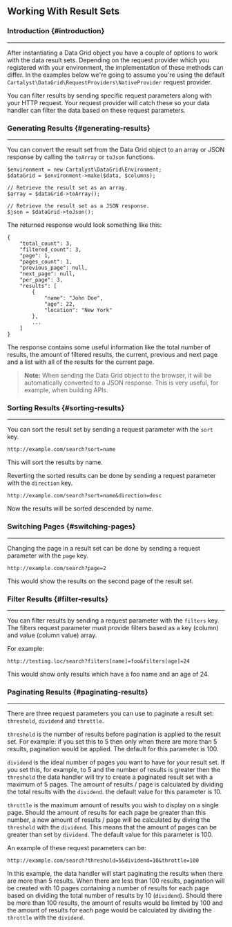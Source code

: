 ## Working With Result Sets

### Introduction {#introduction}

---

After instantiating a Data Grid object you have a couple of options to work with the data result sets. Depending on the request provider which you registered with your environment, the implementation of these methods can differ. In the examples below we're going to assume you're using the default `Cartalyst\DataGrid\RequestProviders\NativeProvider` request provider.

You can filter results by sending specific request parameters along with your HTTP request. Your request provider will catch these so your data handler can filter the data based on these request parameters.


### Generating Results {#generating-results}

---

You can convert the result set from the Data Grid object to an array or JSON response by calling the `toArray` or `toJson` functions.

	$environment = new Cartalyst\DataGrid\Environment;
	$dataGrid = $environment->make($data, $columns);

	// Retrieve the result set as an array.
	$array = $dataGrid->toArray();

	// Retrieve the result set as a JSON response.
	$json = $dataGrid->toJson();

The returned response would look something like this:

	{
		"total_count": 3,
		"filtered_count": 3,
		"page": 1,
		"pages_count": 1,
		"previous_page": null,
		"next_page": null,
		"per_page": 3,
		"results": [
			{
				"name": "John Doe",
				"age": 22,
				"location": "New York"
			},
			...
		]
	}

The response contains some useful information like the total number of results, the amount of filtered results, the current, previous and next page and a list with all of the results for the current page.

> **Note:** When sending the Data Grid object to the browser, it will be automatically converted to a JSON response. This is very useful, for example, when building APIs.


### Sorting Results {#sorting-results}

---

You can sort the result set by sending a request parameter with the `sort` key.

	http://example.com/search?sort=name

This will sort the results by name.

Reverting the sorted results can be done by sending a request parameter with the `direction` key.

	http://example.com/search?sort=name&direction=desc

Now the results will be sorted descended by name.


### Switching Pages {#switching-pages}

---

Changing the page in a result set can be done by sending a request parameter with the `page` key.

	http://example.com/search?page=2

This would show the results on the second page of the result set.


### Filter Results {#filter-results}

---

You can filter results by sending a request parameter with the `filters` key. The filters request parameter must provide filters based as a key (column) and value (column value) array.

For example:

	http://testing.loc/search?filters[name]=foo&filters[age]=24

This would show only results which have a foo name and an age of 24.


### Paginating Results {#paginating-results}

---

There are three request parameters you can use to paginate a result set: `threshold`, `dividend` and `throttle`.

`threshold` is the number of results before pagination is applied to the result set. For example: if you set this to 5 then only when there are more than 5 results, pagination would be applied. The default for this parameter is 100.

`dividend` is the ideal number of pages you want to have for your result set. If you set this, for example, to 5 and the number of results is greater then the `threshold` the data handler will try to create a paginated result set with a maximum of 5 pages. The amount of results / page is calculated by dividing the total results with the `dividend`. the default value for this parameter is 10.

`throttle` is the maximum amount of results you wish to display on a single page. Should the amount of results for each page be greater than this number, a new amount of results / page will be calculated by diving the `threshold` with the `dividend`. This means that the amount of pages can be greater than set by `dividend`. The default value for this parameter is 100.

An example of these request parameters can be:

	http://example.com/search?threshold=5&dividend=10&throttle=100

In this example, the data handler will start paginating the results when there are more than 5 results. When there are less than 100 results, pagination will be created with 10 pages containing a number of results for each page based on dividing the total number of results by 10 (`dividend`). Should there be more than 100 results, the amount of results would be limited by 100 and the amount of results for each page would be calculated by dividing the `throttle` with the `dividend`.
